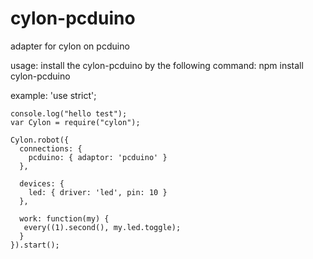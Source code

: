 cylon-pcduino
=============

adapter for cylon on pcduino


usage:
	install the cylon-pcduino by the following command:
	npm install cylon-pcduino

example:
	'use strict';

	console.log("hello test");
	var Cylon = require("cylon");

	Cylon.robot({
	  connections: {
	    pcduino: { adaptor: 'pcduino' }
	  },

	  devices: {
	    led: { driver: 'led', pin: 10 }
	  },

	  work: function(my) {
	   every((1).second(), my.led.toggle);
	  }
	}).start();


